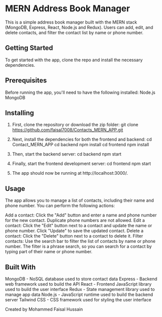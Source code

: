 # MERN Address Book Manager

This is a simple address book manager built with the MERN stack (MongoDB, Express, React, Node.js and Redux). 
Users can add, edit, and delete contacts, and filter the contact list by name or phone number.

## Getting Started

To get started with the app, clone the repo and install the necessary dependencies.

## Prerequisites

Before running the app, you'll need to have the following installed:
    Node.js
    MongoDB

## Installing

1. First, clone the repository or download the zip folder:
    git clone https://github.com/faisal7008/Contacts_MERN_APP.git

2. Next, install the dependencies for both the frontend and backend:
    cd Contact_MERN_APP
    cd backend
    npm install
    cd frontend
    npm install

3. Then, start the backend server:
    cd backend
    npm start

4. Finally, start the frontend development server:
    cd frontend
    npm start

5. The app should now be running at http://localhost:3000/.

## Usage

The app allows you to manage a list of contacts, including their name and phone number. You can perform the following actions:

Add a contact: Click the "Add" button and enter a name and phone number for the new contact. Duplicate phone numbers are not allowed.
Edit a contact: Click the "Edit" button next to a contact and update the name or phone number. Click "Update" to save the updated contact.
Delete a contact: Click the "Delete" button next to a contact to delete it.
Filter contacts: Use the search bar to filter the list of contacts by name or phone number. The filter is a phrase search, so you can search for a contact by typing part of their name or phone number.

## Built With

MongoDB - NoSQL database used to store contact data
Express - Backend web framework used to build the API
React - Frontend JavaScript library used to build the user interface
Redux - State management library used to manage app data
Node.js - JavaScript runtime used to build the backend server
Tailwind CSS - CSS framework used for styling the user interface

Created by Mohammed Faisal Hussain
